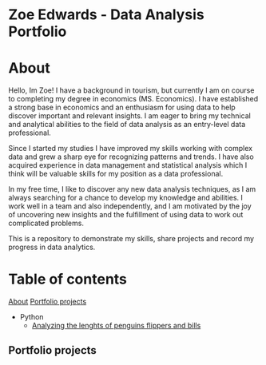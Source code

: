 # Zoe Edwards - Data Analysis Portfolio

# About
Hello, Im Zoe! I have a background in tourism, but currently I am on course to completing my degree in economics (MS. Economics). I have established a strong base in economics and an enthusiasm for using data to help discover important and relevant insights. I am eager to bring my technical and analytical abilities to the field of data analysis as an entry-level data professional.

Since I started my studies I have improved my skills working with complex data and grew a sharp eye for recognizing patterns and trends. I have also acquired experience in data management and statistical analysis which I think will be valuable skills for my position as a data professional.

In my free time, I like to discover any new data analysis techniques, as I am always searching for a chance to develop my knowledge and abilities. I work well in a team and also independently, and I am motivated by the joy of uncovering new insights and the fulfillment of using data to work out complicated problems.

This is a repository to demonstrate my skills, share projects and record my progress in data analytics.

# Table of contents 
[About](https://github.com/Zoe-Elizabeth91/Zoe-Elizabeth91/blob/main/README.md#about)
[Portfolio projects](https://github.com/Zoe-Elizabeth91/Zoe-Elizabeth91/blob/main/README.md#portfolio-projects)
  - Python
    - [Analyzing the lenghts of penguins flippers and bills](https://github.com/Zoe-Elizabeth91/Zoe-Elizabeth91/blob/main/Penguins.ipynb)


## Portfolio projects
